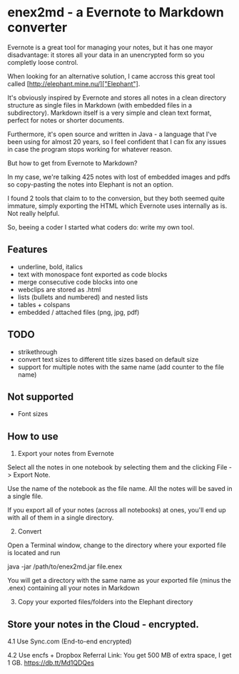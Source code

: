 # enex2md - a Evernote to Markdown converter

Evernote is a great tool for managing your notes, but it has one mayor disadvantage:
 it stores all your data in an unencrypted form so you completly loose control.
 
When looking for an alternative solution, I came accross this great tool called [http://elephant.mine.nu/]["Elephant"]. 

It's obviously inspired by Evernote and stores all notes in a clean directory structure 
as single files in Markdown (with embedded files in a subdirectory). 
Markdown itself is a very simple and clean text format, perfect for notes or shorter documents.

Furthermore, it's open source and written in Java - a language that I've been using 
for almost 20 years, so I feel confident that I can fix any issues in case the program stops 
working for whatever reason.

But how to get from Evernote to Markdown?

In my case, we're talking 425 notes with lost of embedded images and pdfs so copy-pasting 
the notes into Elephant is not an option.

I found 2 tools that claim to to the conversion, but they both seemed quite immature, 
simply exporting the HTML which Evernote uses internally as is. Not really helpful.
 
So, beeing a coder I started what coders do: write my own tool. 
 
## Features
 
* underline, bold, italics
* text with monospace font exported as code blocks
* merge consecutive code blocks into one
* webclips are stored as .html
* lists (bullets and numbered) and nested lists
* tables + colspans
* embedded / attached files (png, jpg, pdf)

## TODO

* strikethrough
* convert text sizes to different title sizes based on default size
* support for multiple notes with the same name (add counter to the file name)

## Not supported

* Font sizes

## How to use

1. Export your notes from Evernote

Select all the notes in one notebook by selecting them and the clicking File -> Export Note. 

Use the name of the notebook as the file name. All the notes will be saved in a single file.

If you export all of your notes (across all notebooks) at ones, you'll end up with all 
of them in a single directory.
  
2. Convert  
 
Open a Terminal window, change to the directory where your exported file is located and run 

java -jar /path/to/enex2md.jar file.enex

You will get a directory with the same name as your exported file (minus the .enex) containing 
all your notes in Markdown


3. Copy your exported files/folders into the Elephant directory

## Store your notes in the Cloud - encrypted.

4.1 Use Sync.com (End-to-end encrypted)

4.2 Use encfs + Dropbox
Referral Link: You get 500 MB of extra space, I get 1 GB.
https://db.tt/Md1QDQes

